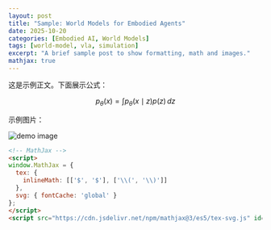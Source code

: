 ```yaml
---
layout: post
title: "Sample: World Models for Embodied Agents"
date: 2025-10-20
categories: [Embodied AI, World Models]
tags: [world-model, vla, simulation]
excerpt: "A brief sample post to show formatting, math and images."
mathjax: true
---
```


这是示例正文。下面展示公式：

$$
p_\theta(x) = \int p_\theta(x \mid z) p(z) \, dz
$$

示例图片：

![demo image](/assets/images/demo.png)



```html
<!-- MathJax -->
<script>
window.MathJax = {
  tex: {
    inlineMath: [['$', '$'], ['\\(', '\\)']]
  },
  svg: { fontCache: 'global' }
};
</script>
<script src="https://cdn.jsdelivr.net/npm/mathjax@3/es5/tex-svg.js" id="MathJax-script" async></script>
